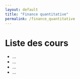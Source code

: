 ```yaml
---
layout: default
title: "Finance quantitative"
permalink: /finance_quantitative
---
```


# Liste des cours

<ul type="1">
  <li> ... </li>
  <li> ... </li>
  <li> ... </li>
  <li> ... </li>
</ul>

